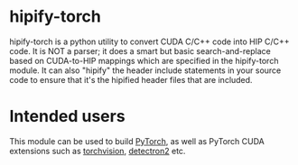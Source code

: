 # hipify-torch

hipify-torch is a python utility to convert CUDA C/C++ code into HIP C/C++ code.
It is NOT a parser; it does a smart but basic search-and-replace based on CUDA-to-HIP mappings which are specified in the hipify-torch module.
It can also "hipify" the header include statements in your source code to ensure that it's the hipified header files that are included.

# Intended users

This module can be used to build [PyTorch](https://github.com/pytorch/pytorch), as well as PyTorch CUDA extensions such as [torchvision](https://github.com/pytorch/vision), [detectron2](https://github.com/facebookresearch/detectron2) etc.
